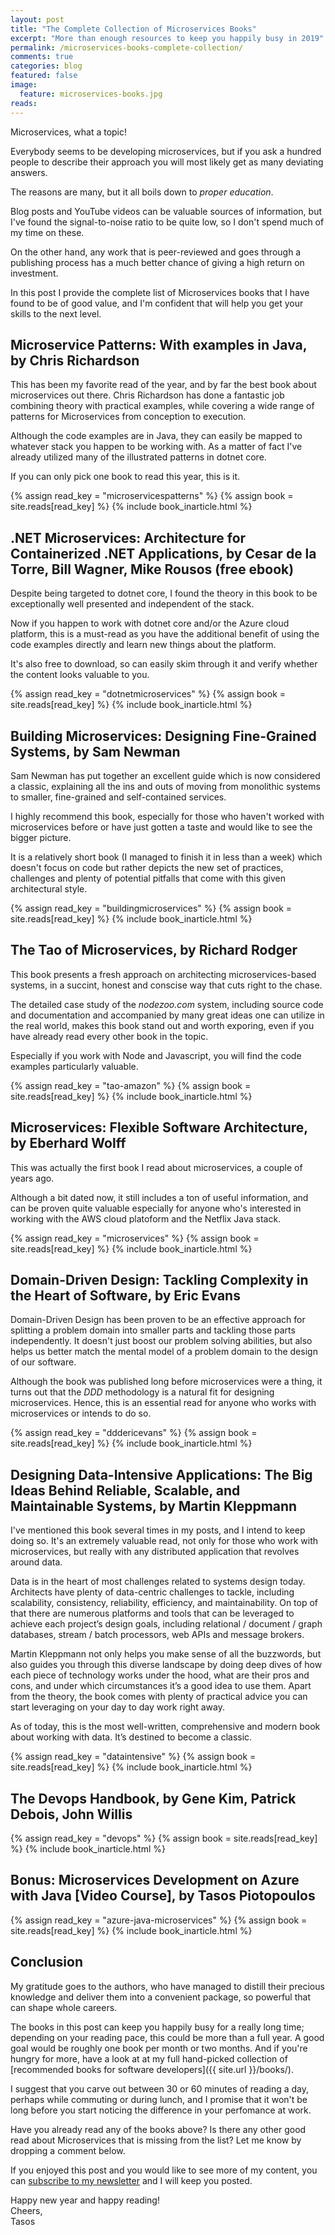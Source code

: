 ```yaml
---
layout: post
title: "The Complete Collection of Microservices Books"
excerpt: "More than enough resources to keep you happily busy in 2019"
permalink: /microservices-books-complete-collection/
comments: true
categories: blog
featured: false
image:
  feature: microservices-books.jpg
reads:
---
```

Microservices, what a topic!

Everybody seems to be developing microservices, but if you ask a hundred people to describe their approach you will most likely get as many deviating answers.

The reasons are many, but it all boils down to *proper education*.

Blog posts and YouTube videos can be valuable sources of information, but I've found the signal-to-noise ratio to be quite low,  so I don't spend much of my time on these.

On the other hand, any work that is peer-reviewed and goes through a publishing process has a much better chance of giving a high return on investment.

In this post I provide the complete list of Microservices books that I have found to be of good value, and I'm confident that will help you get your skills to the next level.

## Microservice Patterns: With examples in Java, by Chris Richardson

This has been my favorite read of the year, and by far the best book about microservices out there. Chris Richardson has done a fantastic job combining theory with practical examples, while covering a wide range of patterns for Microservices from conception to execution.

Although the code examples are in Java, they can easily be mapped to whatever stack you happen to be working with. As a matter of fact I've already utilized many of the illustrated patterns in dotnet core.

If you can only pick one book to read this year, this is it.

{% assign read_key = "microservicespatterns" %}
{% assign book = site.reads[read_key] %}
{% include book_inarticle.html %}

## .NET Microservices: Architecture for Containerized .NET Applications, by Cesar de la Torre, Bill Wagner, Mike Rousos (free ebook)

Despite being targeted to dotnet core, I found the theory in this book to be exceptionally well presented and independent of the stack.

Now if you happen to work with dotnet core and/or the Azure cloud platform, this is a must-read as you have the additional benefit of using the code examples directly and learn new things about the platform.

It's also free to download, so can easily skim through it and verify whether the content looks valuable to you.

{% assign read_key = "dotnetmicroservices" %}
{% assign book = site.reads[read_key] %}
{% include book_inarticle.html %}

## Building Microservices: Designing Fine-Grained Systems, by Sam Newman

Sam Newman has put together an excellent guide which is now considered a classic, explaining all the ins and outs of moving from monolithic systems to smaller, fine-grained and self-contained services.

I highly recommend this book, especially for those who haven't worked with microservices before or have just gotten a taste and would like to see the bigger picture.

It is a relatively short book (I managed to finish it in less than a week) which doesn't focus on code but rather depicts the new set of practices, challenges and plenty of potential pitfalls that come with this given architectural style.

{% assign read_key = "buildingmicroservices" %}
{% assign book = site.reads[read_key] %}
{% include book_inarticle.html %}

## The Tao of Microservices, by Richard Rodger

This book presents a fresh approach on architecting microservices-based systems, in a succint, honest and conscise way that cuts right to the chase.

The detailed case study of the *nodezoo.com* system, including source code and documentation and accompanied by many great ideas one can utilize in the real world, makes this book stand out and worth exporing, even if you have already read every other book in the topic.

Especially if you work with Node and Javascript, you will find the code examples particularly valuable.

{% assign read_key = "tao-amazon" %}
{% assign book = site.reads[read_key] %}
{% include book_inarticle.html %}

## Microservices: Flexible Software Architecture, by Eberhard Wolff

This was actually the first book I read about microservices, a couple of years ago.

Although a bit dated now, it still includes a ton of useful information, and can be proven quite valuable especially for anyone who's interested in working with the AWS cloud platoform and the Netflix Java stack.

{% assign read_key = "microservices" %}
{% assign book = site.reads[read_key] %}
{% include book_inarticle.html %}

## Domain-Driven Design: Tackling Complexity in the Heart of Software, by Eric Evans

Domain-Driven Design has been proven to be an effective approach for splitting a problem domain into smaller parts and tackling those parts independently. It doesn't just boost our problem solving abilities, but also helps us better match the mental model of a problem domain to the design of our software.

Although the book was published long before microservices were a thing, it turns out that the *DDD* methodology is a natural fit for designing microservices. Hence, this is an essential read for anyone who works with microservices or intends to do so.

{% assign read_key = "dddericevans" %}
{% assign book = site.reads[read_key] %}
{% include book_inarticle.html %}

## Designing Data-Intensive Applications: The Big Ideas Behind Reliable, Scalable, and Maintainable Systems, by Martin Kleppmann

I've mentioned this book several times in my posts, and I intend to keep doing so. It's an extremely valuable read, not only for those who work with microservices, but really with any distributed application that revolves around data.

Data is in the heart of most challenges related to systems design today. Architects have plenty of data-centric challenges to tackle, including scalability, consistency, reliability, efficiency, and maintainability. On top of that there are numerous platforms and tools that can be leveraged to achieve each project’s design goals, including relational / document / graph databases, stream / batch processors, web APIs and message brokers.

Martin Kleppmann not only helps you make sense of all the buzzwords, but also guides you through this diverse landscape by doing deep dives of how each piece of technology works under the hood, what are their pros and cons, and under which circumstances it’s a good idea to use them. Apart from the theory, the book comes with plenty of practical advice you can start leveraging on your day to day work right away.

As of today, this is the most well-written, comprehensive and modern book about working with data. It’s destined to become a classic.

{% assign read_key = "dataintensive" %}
{% assign book = site.reads[read_key] %}
{% include book_inarticle.html %}

## The Devops Handbook, by Gene Kim, Patrick Debois, John Willis



{% assign read_key = "devops" %}
{% assign book = site.reads[read_key] %}
{% include book_inarticle.html %}

## Bonus: Microservices Development on Azure with Java [Video Course], by Tasos Piotopoulos

{% assign read_key = "azure-java-microservices" %}
{% assign book = site.reads[read_key] %}
{% include book_inarticle.html %}

## Conclusion

My gratitude goes to the authors, who have managed to distill their precious knowledge and deliver them into a convenient package, so powerful that can shape whole careers.

The books in this post can keep you happily busy for a really long time; depending on your reading pace, this could be more than a full year. A good goal would be roughly one book per month or two months. And if you're hungry for more, have a look at at my full hand-picked collection of [recommended books for software developers]({{ site.url }}/books/).

I suggest that you carve out between 30 or 60 minutes of reading a day, perhaps while commuting or during lunch, and I promise that it won't be long before you start noticing the difference in your perfomance at work.

Have you already read any of the books above? Is there any other good read about Microservices that is missing from the list? Let me know by dropping a comment below.

If you enjoyed this post and you would like to see more of my content, you can [subscribe to my newsletter](http://eepurl.com/b_W2G9) and I will keep you posted.

Happy new year and happy reading!<br>
Cheers,<br>Tasos
